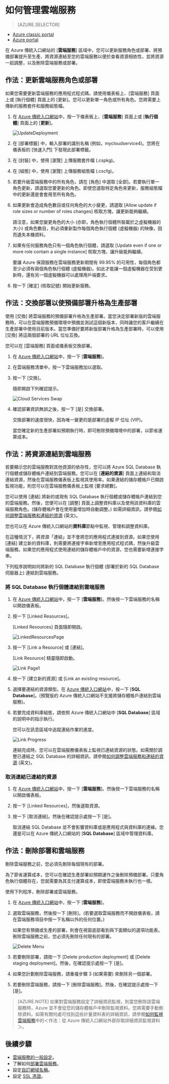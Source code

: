 <properties 
	pageTitle="常見的雲端服務管理工作 (傳統) | Microsoft Azure" 
	description="了解如何在 Azure 傳統入口網站中管理雲端服務。" 
	services="cloud-services" 
	documentationCenter="" 
	authors="Thraka" 
	manager="timlt" 
	editor=""/>

<tags 
	ms.service="cloud-services" 
	ms.workload="tbd" 
	ms.tgt_pltfrm="na" 
	ms.devlang="na" 
	ms.topic="article" 
	ms.date="01/20/2016"
	ms.author="adegeo"/>





# 如何管理雲端服務

> [AZURE.SELECTOR]
- [Azure classic portal](cloud-services-how-to-manage.md)
- [Azure portal](cloud-services-how-to-manage-portal.md)

在 Azure 傳統入口網站的 [**雲端服務**] 區域中，您可以更新服務角色或部署、將預備部署提升至生產、將資源連結至您的雲端服務以便於查看資源相依性，並將資源一起調整，以及刪除雲端服務或部署。


## 作法：更新雲端服務角色或部署

如果您需要更新雲端服務的應用程式程式碼，請使用儀表板上、[雲端服務] 頁面上或 [執行個體] 頁面上的 [更新]。您可以更新單一角色或所有角色。您將需要上傳新的服務套件和服務組態檔。

1. 在 [Azure 傳統入口網站](https://manage.windowsazure.com/)中，按一下儀表板上、[**雲端服務**] 頁面上或 [**執行個體**] 頁面上的 [**更新**]。

	![UpdateDeployment](./media/cloud-services-how-to-manage/CloudServices_UpdateDeployment.png)

2. 在 [部署標籤] 中，輸入部署的識別名稱 (例如，mycloudservice4)。您將在儀表板的 [快速入門] 下發現此部署標籤。

3. 在 [封裝] 中，使用 [瀏覽] 上傳服務套件檔 (.cspkg)。

4. 在 [組態] 中，使用 [瀏覽] 上傳服務組態檔 (.cscfg)。

5. 若要升級雲端服務中的所有角色，請在 [角色] 中選取 [全部]。若要執行單一角色更新，請選取您要更新的角色。即使您選取特定角色來更新，服務組態檔中的更新還是會套用至所有角色。

6. 如果更新會造成角色數目或任何角色的大小變更，請選取 [Allow update if role sizes or number of roles changes] 核取方塊，讓更新能夠繼續。

	請注意，如果您變更角色的大小 (亦即，角色執行個體所裝載於之虛擬機器的大小) 或角色數目，則必須重新製作每個角色執行個體 (虛擬機器) 的映像，因而遺失本機資料。

7. 如果有任何服務角色只有一個角色執行個體，請選取 [Update even if one or more role contain a single instance] 核取方塊，讓升級能夠繼續。

	要讓 Azure 保證服務在雲端服務更新期間有 99.95% 的可用性，每個角色都至少必須有兩個角色執行個體 (虛擬機器)。如此才能讓一個虛擬機器在受到更新時，還有另一個虛擬機器可以處理用戶端要求。

8. 按一下 [確定] (核取記號) 開始更新服務。



## 作法：交換部署以使預備部署升格為生產部署

使用 [交換] 將雲端服務的預備部署升格為生產部署。當您決定部署新版的雲端服務時，可以在雲端服務預備環境中預備並測試這個新版本，同時讓您的客戶繼續在生產部署中使用目前版本。當您準備好要將新版部署升格為生產部署時，可以使用 [交換] 將這兩個部署的 URL 位址互換。

您可以在 [雲端服務] 頁面或儀表板交換部署。

1. 在 [Azure 傳統入口網站](https://manage.windowsazure.com/)中，按一下 [**雲端服務**]。

2. 在雲端服務清單中，按一下雲端服務加以選取。

3. 按一下 [交換]。

	隨即開啟下列確認提示。

	![Cloud Services Swap](./media/cloud-services-how-to-manage/CloudServices_Swap.png)

4. 確認部署資訊無誤之後，按一下 [是] 交換部署。

	交換部署的速度很快，因為唯一變更的是部署的虛擬 IP 位址 (VIP)。

	當您確定新的生產部署如預期執行時，即可刪除預備環境中的部署，以節省運算成本。

## 作法：將資源連結到雲端服務

若要顯示您的雲端服務對其他資源的依存性，您可以將 Azure SQL Database 執行個體或儲存體帳戶連結到雲端服務。您可以在 [**連結的資源**] 頁面上連結和取消連結資源，然後在雲端服務儀表板上監視其使用率。如果連結的儲存體帳戶已開啟監視功能，則您可以在雲端服務儀表板上監視 [要求總數]。

您可以使用 [連結] 將新的或現有 SQL Database 執行個體或儲存體帳戶連結到您的雲端服務。然後，您便可以在 [調整] 頁面上調整資料庫以及使用該資料庫的雲端服務角色。(儲存體帳戶會在使用量增加時自動調整。) 如需詳細資訊，請參閱[如何調整雲端服務和連結的資源](cloud-services-how-to-scale.md) (英文)。

您也可以在 Azure 傳統入口網站的**資料庫**節點中監視、管理和調整資料庫。

在這種情況下，將資源「連結」並不會將您的應用程式連接到資源。如果您使用 [連結] 建立新的資料庫，則需要將連接字串新增至應用程式程式碼，然後升級雲端服務。如果您的應用程式使用連結的儲存體帳戶中的資源，您也需要新增連接字串。

下列程序說明如何將新的 SQL Database 執行個體 (部署於新的 SQL Database 伺服器上) 連結到雲端服務。

### 將 SQL Database 執行個體連結到雲端服務

1. 在 [Azure 傳統入口網站](http://manage.windowsazure.com/)中，按一下 [**雲端服務**]。然後按一下雲端服務的名稱以開啟儀表板。

2. 按一下 [Linked Resources]。

	[Linked Resources] 頁面隨即開啟。

	![LinkedResourcesPage](./media/cloud-services-how-to-manage/CloudServices_LinkedResourcesPage.png)

3. 按一下 [Link a Resource] 或 [連結]。

	[Link Resource] 精靈隨即啟動。

	![Link Page1](./media/cloud-services-how-to-manage/CloudServices_LinkedResources_LinkPage1.png)

4. 按一下 [建立新的資源] 或 [Link an existing resource]。

5. 選擇要連結的資源類型。在 [Azure 傳統入口網站](http://manage.windowsazure.com/)中，按一下 [**SQL Database**]。(預覽版的 Azure 傳統入口網站不支援將儲存體帳戶連結到雲端服務)。

6. 若要完成資料庫組態，請依照 Azure 傳統入口網站中 [**SQL Database**] 區域的說明中的指示執行。

	您可以在訊息區域中追蹤連結作業的進度。

	![Link Progress](./media/cloud-services-how-to-manage/CloudServices_LinkedResources_LinkProgress.png)

	連結完成時，您可以在雲端服務儀表板上監視已連結資源的狀態。如需關於調整已連結之 SQL Database 的詳細資訊，請參閱[如何調整雲端服務和連結的資源](cloud-services-how-to-scale.md) (英文)。

### 取消連結已連結的資源

1. 在 [Azure 傳統入口網站](http://manage.windowsazure.com/)中，按一下 [**雲端服務**]。然後按一下雲端服務的名稱以開啟儀表板。

2. 按一下 [Linked Resources]，然後選取資源。

3. 按一下 [取消連結]。然後在確認提示處按一下 [是]。

	取消連結 SQL Database 並不會影響資料庫或是應用程式與資料庫的連線。您還是可以在 Azure 傳統入口網站的 [**SQL Database**] 區域中管理資料庫。



## 作法：刪除部署和雲端服務

刪除雲端服務之前，您必須先刪除每個現有的部署。

為了節省運算成本，您可以在確認生產部署如預期運作之後刪除預備部署。只要角色執行個體存在，您就需要為其支付運算成本，即使雲端服務未執行也一樣。

使用下列程序，刪除部署或雲端服務。

1. 在 [Azure 傳統入口網站](http://manage.windowsazure.com/)中，按一下 [**雲端服務**]。

2. 選取雲端服務，然後按一下 [刪除]。(若要選取雲端服務而不開啟儀表板，請在雲端服務項目中按一下名稱以外的任何位置。)

	如果您有預備或生產的部署，則會在視窗底部看到與下面類似的選項功能表。刪除雲端服務之前，您必須先刪除任何現有的部署。

	![Delete Menu](./media/cloud-services-how-to-manage/CloudServices_DeleteMenu.png)


3. 若要刪除部署，請按一下 [Delete production deployment] 或 [Delete staging deployment]。然後，在確認提示處按一下 [是]。

4. 如果您計劃刪除雲端服務，請重複步驟 3 (如果需要) 來刪除另一個部署。

5. 若要刪除雲端服務，請按一下 [刪除雲端服務]。然後，在確認提示處按一下 [是]。

> [AZURE.NOTE]
如果對雲端服務設定了詳細資訊監視，則當您刪除該雲端服務時，Azure 並不會從您的儲存體帳戶中刪除監視資料。您將需要手動刪除資料。如需有關何處可找到這些計量資料表的詳細資訊，請參閱[如何監視雲端服務](cloud-services-how-to-monitor.md)中的＜作法：從 Azure 傳統入口網站外部存取詳細資訊監視資料＞。

## 後續步驟

 * [雲端服務的一般設定](cloud-services-how-to-configure.md)。
* 了解如何[部署雲端服務](cloud-services-how-to-create-deploy.md)。
* 設定[自訂網域名稱](cloud-services-custom-domain-name.md)。
* 設定 [SSL 憑證](cloud-services-configure-ssl-certificate.md)。

<!---HONumber=AcomDC_0128_2016-->